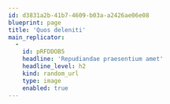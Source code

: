 ```yaml
---
id: d3831a2b-41b7-4609-b03a-a2426ae06e08
blueprint: page
title: 'Quos deleniti'
main_replicator:
  -
    id: pRFDDOB5
    headline: 'Repudiandae praesentium amet'
    headline_level: h2
    kind: random_url
    type: image
    enabled: true
---
```

